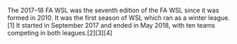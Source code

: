 The 2017–18 FA WSL was the seventh edition of the FA WSL since it was formed in 2010. It was the first season of WSL which ran as a winter league.[1] It started in September 2017 and ended in May 2018, with ten teams competing in both leagues.[2][3][4]
